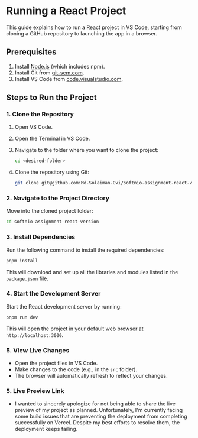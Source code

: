 # Running a React Project

This guide explains how to run a React project in VS Code, starting from cloning a GitHub repository to launching the app in a browser.

## Prerequisites

1. Install [Node.js](https://nodejs.org/) (which includes npm).
2. Install Git from [git-scm.com](https://git-scm.com/).
3. Install VS Code from [code.visualstudio.com](https://code.visualstudio.com/).

## Steps to Run the Project

### 1. Clone the Repository

1. Open VS Code.
2. Open the Terminal in VS Code.
3. Navigate to the folder where you want to clone the project:
   ```bash
   cd <desired-folder>
   ```
  
4. Clone the repository using Git:
   ```bash
   git clone git@github.com:Md-Solaiman-Ovi/softnio-assignment-react-version.git
   ```
   

### 2. Navigate to the Project Directory

Move into the cloned project folder:
```bash
cd softnio-assignment-react-version
```


### 3. Install Dependencies

Run the following command to install the required dependencies:
```bash
pnpm install
```
This will download and set up all the libraries and modules listed in the `package.json` file.

### 4. Start the Development Server

Start the React development server by running:
```bash
pnpm run dev
```
This will open the project in your default web browser at `http://localhost:3000`.

### 5. View Live Changes

- Open the project files in VS Code.
- Make changes to the code (e.g., in the `src` folder).
- The browser will automatically refresh to reflect your changes.
  
### 5. Live Preview Link
- I wanted to sincerely apologize for not being able to share the live preview of my project as planned. Unfortunately, I'm currently facing some build issues that are preventing the deployment from completing successfully on Vercel. Despite my best efforts to resolve them, the deployment keeps failing.
